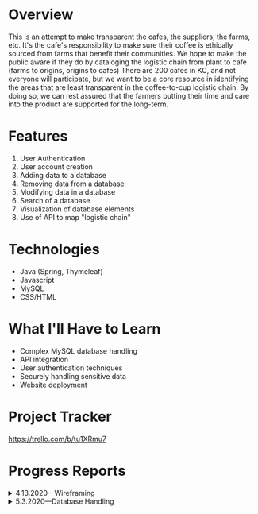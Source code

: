 

# Overview
This is an attempt to make transparent the cafes, the suppliers, the farms, etc. It's the cafe's responsibility to make sure their coffee is ethically sourced from farms that benefit their communities. We hope to make the public aware if they do by cataloging the logistic chain from plant to cafe (farms to origins, origins to cafes) There are 200 cafes in KC, and not everyone will participate, but we want to be a core resource in identifying the areas that are least transparent in the coffee-to-cup logistic chain. By doing so, we can rest assured that the farmers putting their time and care into the product are supported for the long-term.

# Features

 1. User Authentication
 2. User account creation
 3. Adding data to a database
 4. Removing data from a database
 5. Modifying data in a database
 6. Search of a database
 7. Visualization of database elements
 8. Use of API to map "logistic chain"

# Technologies

 - Java (Spring, Thymeleaf)
 - Javascript
 - MySQL
 - CSS/HTML

# What I'll Have to Learn

 - Complex MySQL database handling
 - API integration
 - User authentication techniques
 - Securely handling sensitive data
 - Website deployment

# Project Tracker
https://trello.com/b/tu1XRmu7



# Progress Reports

<details>
 <summary>4.13.2020—Wireframing</summary>
 
> After a short hiatus, I'm returning to this project with a fresh mind and intentions of broadening scope. Today, we're tackling wireframing. The original design for the UX seemed clunky, outdated, and difficult to optimize for mobile: 
> 
> <img src="https://github.com/kaleblucas/kc-coffee/blob/master/wireframes/alternates/bubble_list_wireframe.png?raw=true" width="600">
>
> The second idea featured more intuitive and scalable navigation techniques, but we weren't quite there...
> 
> <img src="https://github.com/kaleblucas/kc-coffee/blob/master/wireframes/alternates/flat_list_ui_wireframe.png?raw=true" width="600">
> 
> These concepts relied too heavily on a widescreen format, and weren't designed with common user experience in mind. They focused on navigation to direct you to the content rather than present it upfront. This could lead to quick user fatigue or disinterest in the website entirely. After conversations with my "in-house designer" and some glances at popular websites, we modified the format.
> 
> Landing Page:
>
><img src="https://github.com/kaleblucas/kc-coffee/blob/master/wireframes/KC-COFFEE-WIREFRAME-1-1.png?raw=true" width="400">
> 
>Cafe Page:
>
> <img src="https://github.com/kaleblucas/kc-coffee/blob/master/wireframes/KC-COFFEE-WIREFRAME-1-2.png?raw=true" width="400">
> 
> 
>Cafe-specific Coffee Page:
>
> <img src="https://github.com/kaleblucas/kc-coffee/blob/master/wireframes/KC-COFFEE-WIREFRAME-1-3.png?raw=true" width="400">
>
>Alas, an experience that's easier to navigate and clearer to the user. We may pull design elements from previous ideas, but implement them in such a way that their usage is more intuitive and remains aware of  usage trends.
>
> \> (end 4.13.2020)
</details>

<details>
 <summary>5.3.2020—Database Handling</summary>
 
>Over this sprint, we added two model classes: Coffee and Farm. This is sketch of how these classes are intended to interact with the whole:
>
> <img src="https://github.com/kaleblucas/kc-coffee/blob/master/md_images/5.3.20_sketch1.png?raw=true" width="400">
>
>This will allow us to have more specific and robust data, building greater relationships and should set us up for a more refined experience in the end.
>
>Below is some rough implementation of forms to show proof-of-concept toward the ability to add these entries to the database via the web-UI.
>
> <img src="https://github.com/kaleblucas/kc-coffee/blob/master/md_images/5.3.20_forms.PNG?raw=true" width="400">
>
>
>Lastly, here's a clip of what our Coffee data looks like in the database:
>
> <img src="https://github.com/kaleblucas/kc-coffee/blob/master/md_images/5.3.20_mysql.PNG?raw=true" width="400">
>
>
> \> (end 5.3.2020)
 </details>
